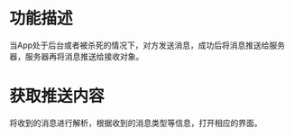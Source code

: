 # 功能描述
当App处于后台或者被杀死的情况下，对方发送消息，成功后将消息推送给服务器，服务器再将消息推送给接收对象。

# 获取推送内容
将收到的消息进行解析，根据收到的消息类型等信息，打开相应的界面。
